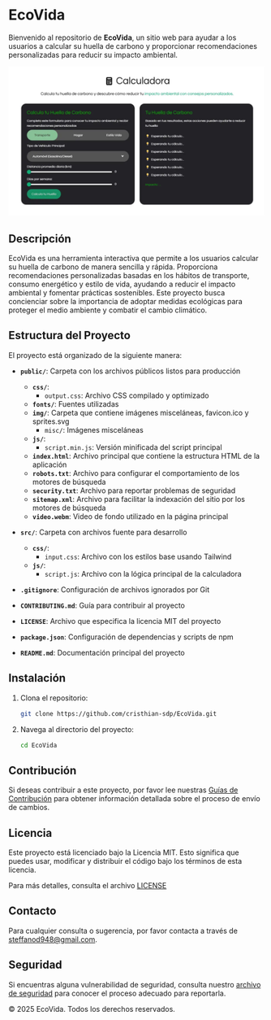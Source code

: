 # EcoVida

Bienvenido al repositorio de **EcoVida**, un sitio web para ayudar a los usuarios a calcular su huella de carbono y proporcionar recomendaciones personalizadas para reducir su impacto ambiental.

![Vista previa de EcoVida](public/img/misc/readme.webp)

## Descripción

EcoVida es una herramienta interactiva que permite a los usuarios calcular su huella de carbono de manera sencilla y rápida. Proporciona recomendaciones personalizadas basadas en los hábitos de transporte, consumo energético y estilo de vida, ayudando a reducir el impacto ambiental y fomentar prácticas sostenibles. Este proyecto busca concienciar sobre la importancia de adoptar medidas ecológicas para proteger el medio ambiente y combatir el cambio climático.

## Estructura del Proyecto

El proyecto está organizado de la siguiente manera:

- **`public/`**: Carpeta con los archivos públicos listos para producción
  - **`css/`**: 
    - `output.css`: Archivo CSS compilado y optimizado
  - **`fonts/`**: Fuentes utilizadas  
  - **`img/`**: Carpeta que contiene imágenes misceláneas, favicon.ico y sprites.svg
    - `misc/`: Imágenes misceláneas
  - **`js/`**: 
    - `script.min.js`: Versión minificada del script principal
  - **`index.html`**: Archivo principal que contiene la estructura HTML de la aplicación
  - **`robots.txt`**: Archivo para configurar el comportamiento de los motores de búsqueda
  - **`security.txt`**: Archivo para reportar problemas de seguridad
  - **`sitemap.xml`**: Archivo para facilitar la indexación del sitio por los motores de búsqueda
  - **`video.webm`**: Video de fondo utilizado en la página principal

- **`src/`**: Carpeta con archivos fuente para desarrollo
  - **`css/`**:
    - `input.css`: Archivo con los estilos base usando Tailwind
  - **`js/`**: 
    - `script.js`: Archivo con la lógica principal de la calculadora

- **`.gitignore`**: Configuración de archivos ignorados por Git
- **`CONTRIBUTING.md`**: Guía para contribuir al proyecto
- **`LICENSE`**: Archivo que especifica la licencia MIT del proyecto
- **`package.json`**: Configuración de dependencias y scripts de npm
- **`README.md`**: Documentación principal del proyecto

## Instalación

1. Clona el repositorio:
   ```sh
   git clone https://github.com/cristhian-sdp/EcoVida.git

2. Navega al directorio del proyecto:
    ```sh
   cd EcoVida

## Contribución

Si deseas contribuir a este proyecto, por favor lee nuestras [Guías de Contribución](./CONTRIBUTING.md) para obtener información detallada sobre el proceso de envío de cambios.

## Licencia

Este proyecto está licenciado bajo la Licencia MIT. Esto significa que puedes usar, modificar y distribuir el código bajo los términos de esta licencia.

Para más detalles, consulta el archivo [LICENSE](./LICENSE)

## Contacto

Para cualquier consulta o sugerencia, por favor contacta a través de [steffanod948@gmail.com](mailto:steffanod948@gmail.com).

## Seguridad

Si encuentras alguna vulnerabilidad de seguridad, consulta nuestro [archivo de seguridad](public/security.txt) para conocer el proceso adecuado para reportarla.

© 2025 EcoVida. Todos los derechos reservados.
